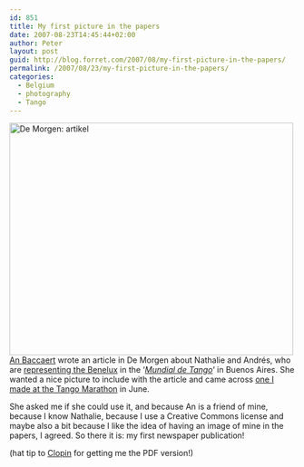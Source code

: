 ```yaml
---
id: 851
title: My first picture in the papers
date: 2007-08-23T14:45:44+02:00
author: Peter
layout: post
guid: http://blog.forret.com/2007/08/my-first-picture-in-the-papers/
permalink: /2007/08/23/my-first-picture-in-the-papers/
categories:
  - Belgium
  - photography
  - Tango
---
```

[<img loading="lazy" width="500" src="http://farm2.static.flickr.com/1071/1211045207_0eb701b495.jpg" alt="De Morgen: artikel" height="410" />](http://www.flickr.com/photos/pforret/1211045207/ "Photo Sharing")  
[An Baccaert](http://multiblog.vrt.be/anbaccaert/) wrote an article in De Morgen about Nathalie and Andrés, who are [representing the Benelux](http://www.milonga.be/2007/08/nathalie-andres-in-buenos-aires/) in the &#8216;_[Mundial de Tango](http://www.mundialdetango.gov.ar/index_e.php)_&#8216; in Buenos Aires. She wanted a nice picture to include with the article and came across [one I made at the Tango Marathon](http://www.flickr.com/photos/pforret/541437641/in/set-72157600341420464/) in June.

She asked me if she could use it, and because An is a friend of mine, because I know Nathalie, because I use a Creative Commons license and maybe also a bit because I like the idea of having an image of mine in the papers, I agreed. So there it is: my first newspaper publication!

(hat tip to [Clopin](http://www.clopin.be/) for getting me the PDF version!)